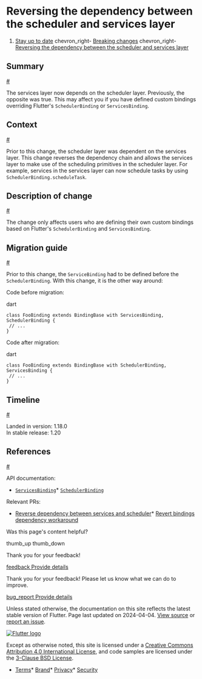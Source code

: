 Reversing the dependency between the scheduler and services layer
=================================================================

1. [Stay up to date](/release) chevron\_right- [Breaking changes](/release/breaking-changes) chevron\_right- [Reversing the dependency between the scheduler and services layer](/release/breaking-changes/services-scheduler-dependency-reversed)

Summary
-------

[#](#summary)

The services layer now depends on the scheduler layer. Previously, the opposite was true. This may affect you if you have defined custom bindings overriding Flutter's `SchedulerBinding` or `ServicesBinding`.

Context
-------

[#](#context)

Prior to this change, the scheduler layer was dependent on the services layer. This change reverses the dependency chain and allows the services layer to make use of the scheduling primitives in the scheduler layer. For example, services in the services layer can now schedule tasks by using `SchedulerBinding.scheduleTask`.

Description of change
---------------------

[#](#description-of-change)

The change only affects users who are defining their own custom bindings based on Flutter's `SchedulerBinding` and `ServicesBinding`.

Migration guide
---------------

[#](#migration-guide)

Prior to this change, the `ServiceBinding` had to be defined before the `SchedulerBinding`. With this change, it is the other way around:

Code before migration:

dart

```
class FooBinding extends BindingBase with ServicesBinding, SchedulerBinding {
 // ...
}
```

Code after migration:

dart

```
class FooBinding extends BindingBase with SchedulerBinding, ServicesBinding {
 // ...
}
```

Timeline
--------

[#](#timeline)

Landed in version: 1.18.0  
 In stable release: 1.20

References
----------

[#](#references)

API documentation:

* [`ServicesBinding`](https://api.flutter.dev/flutter/scheduler/ServicesBinding-mixin.html)* [`SchedulerBinding`](https://api.flutter.dev/flutter/scheduler/SchedulerBinding-mixin.html)

Relevant PRs:

* [Reverse dependency between services and scheduler](https://github.com/flutter/flutter/pull/54212)* [Revert bindings dependency workaround](https://github.com/flutter/flutter/pull/54286)

Was this page's content helpful?

thumb\_up thumb\_down

Thank you for your feedback!

 [feedback Provide details](https://github.com/flutter/website/issues/new?template=1_page_issue.yml&&page-url=https://docs.flutter.dev/release/breaking-changes/services-scheduler-dependency-reversed/&page-source=https://github.com/flutter/website/tree/main/src/content/release/breaking-changes/services-scheduler-dependency-reversed.md)

Thank you for your feedback! Please let us know what we can do to improve.

 [bug\_report Provide details](https://github.com/flutter/website/issues/new?template=1_page_issue.yml&&page-url=https://docs.flutter.dev/release/breaking-changes/services-scheduler-dependency-reversed/&page-source=https://github.com/flutter/website/tree/main/src/content/release/breaking-changes/services-scheduler-dependency-reversed.md)

Unless stated otherwise, the documentation on this site reflects the latest stable version of Flutter. Page last updated on 2024-04-04. [View source](https://github.com/flutter/website/tree/main/src/content/release/breaking-changes/services-scheduler-dependency-reversed.md) or [report an issue](https://github.com/flutter/website/issues/new?template=1_page_issue.yml&&page-url=https://docs.flutter.dev/release/breaking-changes/services-scheduler-dependency-reversed/&page-source=https://github.com/flutter/website/tree/main/src/content/release/breaking-changes/services-scheduler-dependency-reversed.md "Report an issue with this page").

[![Flutter logo](/assets/images/branding/flutter/logo+text/horizontal/white.svg)](https://flutter.dev)

Except as otherwise noted, this site is licensed under a [Creative Commons Attribution 4.0 International License](https://creativecommons.org/licenses/by/4.0/), and code samples are licensed under the [3-Clause BSD License](https://opensource.org/licenses/BSD-3-Clause).

* [Terms](/tos "Terms of use")* [Brand](/brand "Brand usage guidelines")* [Privacy](https://policies.google.com/privacy "Privacy policy")* [Security](/security "Security philosophy and practices")

   